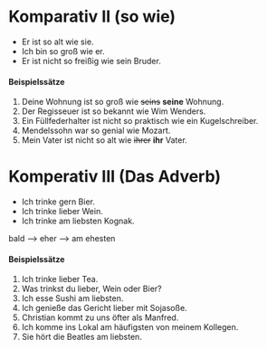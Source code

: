 # Komparativ II (so wie)
- Er ist so alt wie sie.
- Ich bin so groß wie er.
- Er ist nicht so freißig wie sein Bruder.

#### Beispielssätze
1. Deine Wohnung ist so groß wie ~~seins~~ **seine** Wohnung.
2. Der Regisseuer ist so bekannt wie Wim Wenders.
3. Ein Füllfederhalter ist nicht so praktisch wie ein Kugelschreiber.
4. Mendelssohn war so genial wie Mozart.
5. Mein Vater ist nicht so alt wie ~~ihrer~~ **ihr** Vater.

# Komperativ III (Das Adverb)
- Ich trinke gern Bier.
- Ich trinke lieber Wein.
- Ich trinke am liebsten Kognak.

bald --> eher --> am ehesten

#### Beispielssätze
1. Ich trinke lieber Tea.
2. Was trinkst du lieber, Wein oder Bier?
3. Ich esse Sushi am liebsten.
4. Ich genieße das Gericht lieber mit Sojasoße.
5. Christian kommt zu uns öfter als Manfred.
6. Ich komme ins Lokal am häufigsten von meinem Kollegen.
7. Sie hört die Beatles am liebsten.
